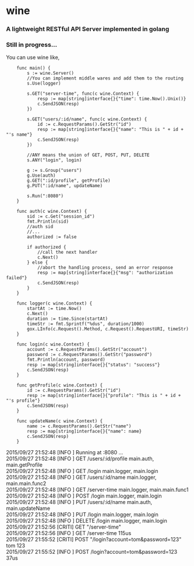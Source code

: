 # wine
### A lightweight RESTful API Server implemented in golang
### Still in progress...

You can use wine like,   

		
		func main() {
        	s := wine.Server()
        	//You can implement middle wares and add them to the routing
        	s.Use(logger)
        
        	s.GET("server-time", func(c wine.Context) {
        		resp := map[string]interface{}{"time": time.Now().Unix()}
        		c.SendJSON(resp)
        	})
        
        	s.GET("users/:id/name", func(c wine.Context) {
        		id := c.RequestParams().GetStr("id")
        		resp := map[string]interface{}{"name": "This is " + id + "'s name"}
        		c.SendJSON(resp)
        	})
        
        	//ANY means the union of GET, POST, PUT, DELETE
        	s.ANY("login", login)
        
        	g := s.Group("users")
        	g.Use(auth)
        	g.GET(":id/profile", getProfile)
        	g.PUT(":id/name", updateName)
        
        	s.Run(":8080")
        }
        
        func auth(c wine.Context) {
        	sid := c.Get("session_id")
        	fmt.Println(sid)
        	//auth sid
        	//...
        	authorized := false
        
        	if authorized {
        		//call the next handler
        		c.Next()
        	} else {
        		//abort the handling process, send an error response
        		resp := map[string]interface{}{"msg": "authorization failed"}
        		c.SendJSON(resp)
        	}
        }
        
        func logger(c wine.Context) {
        	startAt := time.Now()
        	c.Next()
        	duration := time.Since(startAt)
        	timeStr := fmt.Sprintf("%dus", duration/1000)
        	gox.LInfo(c.Request().Method, c.Request().RequestURI, timeStr)
        }
        
        func login(c wine.Context) {
        	account := c.RequestParams().GetStr("account")
        	password := c.RequestParams().GetStr("password")
        	fmt.Println(account, password)
        	resp := map[string]interface{}{"status": "success"}
        	c.SendJSON(resp)
        }
        
        func getProfile(c wine.Context) {
        	id := c.RequestParams().GetStr("id")
        	resp := map[string]interface{}{"profile": "This is " + id + "'s profile"}
        	c.SendJSON(resp)
        }
        
        func updateName(c wine.Context) {
        	name := c.RequestParams().GetStr("name")
        	resp := map[string]interface{}{"name": name}
        	c.SendJSON(resp)
        }


2015/09/27 21:52:48 [INFO ]  Running at :8080 ...  
2015/09/27 21:52:48 [INFO ] GET   /users/:id/profile    main.auth, main.getProfile  
2015/09/27 21:52:48 [INFO ] GET   /login        main.logger, main.login  
2015/09/27 21:52:48 [INFO ] GET   /users/:id/name       main.logger, main.main.func2  
2015/09/27 21:52:48 [INFO ] GET   /server-time  main.logger, main.main.func1  
2015/09/27 21:52:48 [INFO ] POST  /login        main.logger, main.login  
2015/09/27 21:52:48 [INFO ] PUT   /users/:id/name       main.auth, main.updateName  
2015/09/27 21:52:48 [INFO ] PUT   /login        main.logger, main.login  
2015/09/27 21:52:48 [INFO ] DELETE /login       main.logger, main.login  
2015/09/27 21:52:56 [CRITI]  GET  "/server-time"  
2015/09/27 21:52:56 [INFO ]  GET /server-time 115us  
2015/09/27 21:55:52 [CRITI]  POST  "/login?account=tom&password=123"  
tom 123  
2015/09/27 21:55:52 [INFO ]  POST /login?account=tom&password=123 37us  